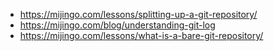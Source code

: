 - https://mijingo.com/lessons/splitting-up-a-git-repository/
- https://mijingo.com/blog/understanding-git-log
- https://mijingo.com/lessons/what-is-a-bare-git-repository/
